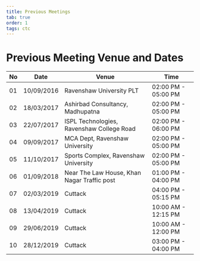 ```yaml
---
title: Previous Meetings
tab: true
order: 1
tags: ctc
---
```


# **Previous Meeting Venue and Dates**

| No | Date       | Venue                                       | Time                |
| -- | ---------- | ------------------------------------------- | ------------------- |
| 01 | 10/09/2016 | Ravenshaw University PLT                    | 02:00 PM - 05:00 PM |
| 02 | 18/03/2017 | Ashirbad Consultancy, Madhupatna            | 02:00 PM - 05:00 PM |
| 03 | 22/07/2017 | ISPL Technologies, Ravenshaw College Road   | 02:00 PM - 06:00 PM |
| 04 | 09/09/2017 | MCA Dept, Ravenshaw University              | 02:00 PM - 05:00 PM |
| 05 | 11/10/2017 | Sports Complex, Ravenshaw University        | 02:00 PM - 05:00 PM |
| 06 | 01/09/2018 | Near The Law House, Khan Nagar Traffic post | 01:00 PM - 04:00 PM |
| 07 | 02/03/2019 | Cuttack                                     | 04:00 PM - 05:15 PM |
| 08 | 13/04/2019 | Cuttack                                     | 10:00 AM - 12:15 PM |
| 09 | 29/06/2019 | Cuttack                                     | 10:00 AM - 12:00 PM |
| 10 | 28/12/2019 | Cuttack                                     | 03:00 PM - 04:00 PM |
